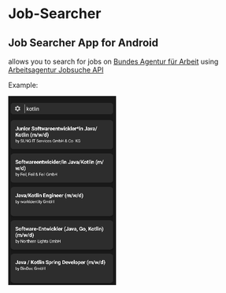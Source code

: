 # Job-Searcher
## Job Searcher App for Android


allows you to search for jobs on [Bundes Agentur für Arbeit](https://www.arbeitsagentur.de) using [Arbeitsagentur Jobsuche API](https://jobsuche.api.bund.dev/)

Example:

![example screenshot](./app/src/main/res/app_screenshot.png)
